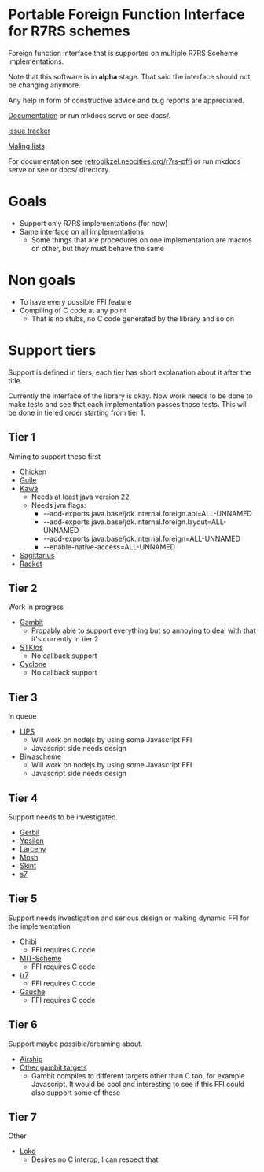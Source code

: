 # Portable Foreign Function Interface for R7RS schemes

Foreign function interface that is supported on multiple R7RS Sceheme implementations.

Note that this software is in **alpha** stage. That said the interface should not be changing anymore.

Any help in form of constructive advice and bug reports are appreciated.

[Documentation](https://retropikzel.neocities.org/r7rs-pffi/) or run mkdocs serve or see docs/.

[Issue tracker](https://todo.sr.ht/~retropikzel/r7rs-pffi)

[Maling lists](https://sr.ht/~retropikzel/r7rs-pffi/lists)

For documentation see [retropikzel.neocities.org/r7rs-pffi](retropikzel.neocities.org/r7rs-pffi)
or run mkdocs serve or see or docs/ directory.

# Goals

- Support only R7RS implementations (for now)
- Same interface on all implementations
  - Some things that are procedures on one implementation are macros on other,
  but they must behave the same

# Non goals

- To have every possible FFI feature
- Compiling of C code at any point
    - That is no stubs, no C code generated by the library and so on

# Support tiers

Support is defined in tiers, each tier has short explanation about it after the title.

Currently the interface of the library is okay. Now work needs to be done to make tests and see
that each implementation passes those tests. This will be done in tiered order starting from tier 1.

## Tier 1

Aiming to support these first

- [Chicken](https://www.call-cc.org/)
- [Guile](https://www.gnu.org/software/guile/)
- [Kawa](https://www.gnu.org/software/kawa/index.html)
    - Needs at least java version 22
    - Needs jvm flags:
        - --add-exports java.base/jdk.internal.foreign.abi=ALL-UNNAMED
        - --add-exports java.base/jdk.internal.foreign.layout=ALL-UNNAMED
        - --add-exports java.base/jdk.internal.foreign=ALL-UNNAMED
        - --enable-native-access=ALL-UNNAMED
- [Sagittarius](https://bitbucket.org/ktakashi/sagittarius-scheme/wiki/Home)
- [Racket](https://racket-lang.org/)

## Tier 2

Work in progress

- [Gambit](https://gambitscheme.org)
    - Propably able to support everything but so annoying to deal with that it's currently in tier 2
- [STKlos](https://stklos.net/)
    - No callback support
- [Cyclone](https://justinethier.github.io/cyclone/)
    - No callback support

## Tier 3

In queue

- [LIPS](https://lips.js.org/)
    - Will work on nodejs by using some Javascript FFI
    - Javascript side needs design
- [Biwascheme](https://www.biwascheme.org/)
    - Will work on nodejs by using some Javascript FFI
    - Javascript side needs design

## Tier 4

Support needs to be investigated.

- [Gerbil](https://cons.io/)
- [Ypsilon](http://www.littlewingpinball.com/doc/en/ypsilon/)
- [Larceny](https://larcenists.org/)
- [Mosh](https://mosh.monaos.org)
- [Skint](https://github.com/false-schemers/skint)
- [s7](https://scheme.fail://ccrma.stanford.edu/software/snd/snd/s7.html)

## Tier 5

Support needs investigation and serious design or making dynamic FFI for the implementation

- [Chibi](https://synthcode.com/scheme/chibi)
    - FFI requires C code
- [MIT-Scheme](https://www.gnu.org/software/mit-scheme/)
    - FFI requires C code
- [tr7](https://gitlab.com/jobol/tr7)
    - FFI requires C code
- [Gauche](https://practical-scheme.net/gauche/)
    - FFI requires C code

## Tier 6

Support maybe possible/dreaming about.

- [Airship](https://gitlab.com/mbabich/airship-scheme)
- [Other gambit targets](https://gambitscheme.org/)
  - Gambit compiles to different targets other than C too, for example Javascript. It would be cool
  and interesting to see if this FFI could also support some of those

## Tier 7

Other

- [Loko](https://scheme.fail/)
    - Desires no C interop, I can respect that
